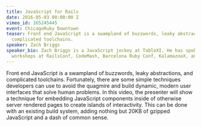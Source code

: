 ```yaml
---
title: JavaScript for Rails
date: 2016-05-03 00:00:00 Z
vimeo_id: 165245445
event: ChicagoRuby Downtown
teaser: Front end JavaScript is a swampland of buzzwords, leaky abstractions, and
  complicated toolchains.
speaker: Zach Briggs
speaker_bio: Zach Briggs is a JavaScript jockey at TableXI. He has spoken or taught
  workshops at RailsConf, CodeMash, Barcelona Ruby Conf, KalamazooX, and many more.
---
```


Front end JavaScript is a swampland of buzzwords, leaky abstractions, and complicated toolchains. Fortunately, there are some simple techniques developers can use to avoid the quagmire and build dynamic, modern user interfaces that solve human problems. In this video, the presenter will show a technique for embedding JavaScript components inside of otherwise server rendered pages to create islands of interactivity. This can be done with an existing build system, adding nothing but 20KB of gzipped JavaScript and a dash of common sense.
